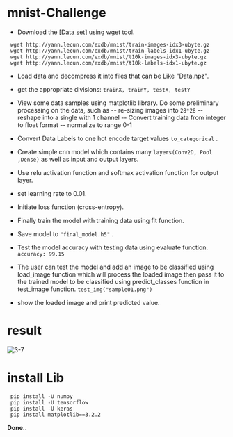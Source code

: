 # mnist-Challenge


- Download the [[Data set](http://yann.lecun.com/exdb/mnist/)] using wget tool.
 ```
  wget http://yann.lecun.com/exdb/mnist/train-images-idx3-ubyte.gz
  wget http://yann.lecun.com/exdb/mnist/train-labels-idx1-ubyte.gz
  wget http://yann.lecun.com/exdb/mnist/t10k-images-idx3-ubyte.gz
  wget http://yann.lecun.com/exdb/mnist/t10k-labels-idx1-ubyte.gz
 ```
- Load data and decompress it into files that can be Like "Data.npz".
- get the appropriate divisions:
      ```
      trainX, trainY, testX, testY
      ```
      
- View some data samples using matplotlib library.
Do some preliminary processing on the data, such as
-- re-sizing images into ``` 28*28 ```
-- reshape into a single with  1 channel
-- Convert  training data from integer to float format
-- normalize to range 0-1


- Convert Data Labels to  one hot encode target values ``` to_categorical ``` .
- Create simple cnn model which contains many ```layers(Conv2D, Pool ,Dense)``` as well as input and output layers.
- Use relu activation function and softmax activation function for output layer.
- set learning rate to 0.01.
- Initiate loss function (cross-entropy).
- Finally train the model with training data using fit function.
- Save model to ```"final_model.h5"``` .
- Test the model accuracy with testing data using evaluate function.
  ``` accuracy: 99.15 ```
- The user can test the model and add an image to be classified using load_image function which will process the loaded image then pass it to the trained model to be classified  using predict_classes function  in test_image function.
 ``` test_img("sample01.png")  ```
- show the loaded image and print predicted value.

# result 
  ![3-7](result3-7.jfif)

# install Lib

```
 pip install -U numpy
 pip install -U tensorflow
 pip install -U keras
 pip install matplotlib==3.2.2
```

**Done..**
